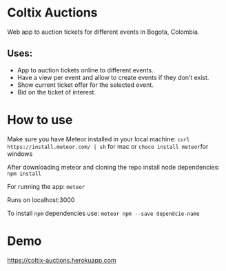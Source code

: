 # Coltix Auctions
Web app to auction tickets for different events in Bogota, Colombia.
## Uses:
* App to auction tickets online to different events.
* Have a view per event and allow to create events if they don’t exist.
* Show current ticket offer for the selected event.
* Bid on the ticket of interest.

# How to use
Make sure you have Meteor installed in your local machine:
```curl https://install.meteor.com/ | sh``` for mac or ```choco install meteor```for windows

After downloading meteor and cloning the repo install node dependencies:
```npm install```

For running the app:
```meteor```

Runs on localhost:3000

To install ```npm``` dependencies use:
```meteor npm --save dependcie-name```

# Demo
https://coltix-auctions.herokuapp.com
